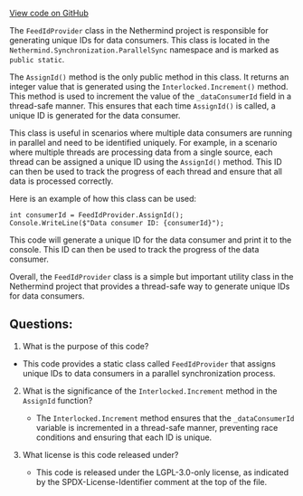 [View code on GitHub](https://github.com/NethermindEth/nethermind/src/Nethermind/Nethermind.Synchronization/ParallelSync/FeedIdProvider.cs)

The `FeedIdProvider` class in the Nethermind project is responsible for generating unique IDs for data consumers. This class is located in the `Nethermind.Synchronization.ParallelSync` namespace and is marked as `public static`. 

The `AssignId()` method is the only public method in this class. It returns an integer value that is generated using the `Interlocked.Increment()` method. This method is used to increment the value of the `_dataConsumerId` field in a thread-safe manner. This ensures that each time `AssignId()` is called, a unique ID is generated for the data consumer. 

This class is useful in scenarios where multiple data consumers are running in parallel and need to be identified uniquely. For example, in a scenario where multiple threads are processing data from a single source, each thread can be assigned a unique ID using the `AssignId()` method. This ID can then be used to track the progress of each thread and ensure that all data is processed correctly. 

Here is an example of how this class can be used:

```
int consumerId = FeedIdProvider.AssignId();
Console.WriteLine($"Data consumer ID: {consumerId}");
```

This code will generate a unique ID for the data consumer and print it to the console. This ID can then be used to track the progress of the data consumer. 

Overall, the `FeedIdProvider` class is a simple but important utility class in the Nethermind project that provides a thread-safe way to generate unique IDs for data consumers.
## Questions: 
 1. What is the purpose of this code?
   - This code provides a static class called `FeedIdProvider` that assigns unique IDs to data consumers in a parallel synchronization process.

2. What is the significance of the `Interlocked.Increment` method in the `AssignId` function?
   - The `Interlocked.Increment` method ensures that the `_dataConsumerId` variable is incremented in a thread-safe manner, preventing race conditions and ensuring that each ID is unique.

3. What license is this code released under?
   - This code is released under the LGPL-3.0-only license, as indicated by the SPDX-License-Identifier comment at the top of the file.